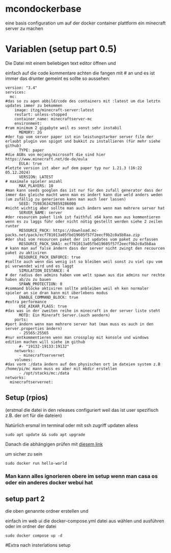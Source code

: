 # mcondockerbase
eine basis configuration um auf der docker container plattform ein minecraft server zu machen
# Variablen (setup part 0.5) 

Die Datei mit einem beliebigen text editor öffnen und 

einfach auf die code kommentare achten die fangen mit # an und es ist immer das drunter gemeint 
es sollte so aussehen:

```
version: "3.4"
services:
  mc:
#das so zu agen abbild/code des containers mit :latest um die letztn updates immer zu bekommen
    image: itzg/minecraft-server:latest
    restart: unless-stopped
    container_name: minecraftserver-mc
    environment:
#ram minimum 2 gigabyte weil es sonst sehr instabil
      MEMORY: 2G
#der typ vom server paper ist ein leistungstarker server file der erlaubt plugin von spigot und bukkit zu installieren (für mehr siehe github)
      TYPE: paper
#die AGBs von mojang/microsoft die sind hier https://www.minecraft.net/de-de/eula
      EULA: true
#letzte version ist aber auf dem paper typ nur 1.21.3 (16:22 05.12.2024)
      VERSION: LATEST 
# maximale spieler anzahl
      MAX_PLAYERS: 10
#man kann seeds googlen das ist nur für den zufall generator dass der immer das gleiche macht wenn man es ändert kann die weld anders weden (um zufällig zu generieren kann man auch leer lassen)
      SEED: 7598363429859286000 
#nicht wichtig aber sollte man auch ändern wenn man mehrere server hat
      SERVER_NAME: server 
#der resourcen paket link ist faithful x64 kann man aus kommentieren wenn es zu laggs führ oder nicht nötig gestellt werden siehe 2 zeilen runter
      RESOURCE_PACK: https://download.mc-packs.net/pack/ecf781013a05fbd19605f57f2eecf9b2c0a5b8aa.zip 
#der sha1 vom resourcen paket der ist updates vom paket zu erfassen 
      RESOURCE_PACK_SHA1: ecf781013a05fbd19605f57f2eecf9b2c0a5b8aa 
# kann man auf false ändern dass der server nicht zwingt den recourcen paket zu aktiviren
      RESOURCE_PACK_ENFORCE: true 
#sollte auch wenn das wenig ist so bleiben weil sonst zu viel cpu vom pi verwendet wird und es laggt
      SIMULATION_DISTANCE: 4 
# der radius den admins haben vom welt spawn aus die admins nur rechte haben ab/zu zu bauen
      SPAWN_PROTECTION: 0 
#command blöcke aktiviren sollte anbleiben weil eh ken normaler spieler an sie dran kann mit überlebens modus
      ENABLE_COMMAND_BLOCK: true
#extra performance 
      USE_AIKAR_FLAGS: true 
#das was in der zweiten reihe in minecraft in der server liste steht
      MOTD: Ein Mineraft Server.(auch aendern) 
    ports:
#port ändern wenn man mehrere server hat (man muss es auch in den server.properties ändern)
      - 25565:25565
#nur entkommentieren wenn man crossplay mit konsole und windows edition machen will siehe im github
      #- "19132-19133:19132" 
    networks:
      - minecraftservernet
    volumes:
#das vorm :/data ändern auf den physischen ort im dateien system z.B /home/pi/mc mann muss es aber mit mkdir erstellen
      - /opt/stacks/mc:/data
networks:
  minecraftservernet:
```

## Setup (rpios)
(erstmal die datei in den releases configuriert weil das ist user spezifisch z.B. der ort für die dateien)

Natürlich ersmal im terminal oder mit ssh zugriff updaten alless

`sudo apt update && sudo apt upgrade`

Danach die abhängigen prüfen mit [diesem link](https://docs.docker.com/engine/install/) 

um sicher zu sein 

`sudo docker run hello-world`

### Man kann alles ignorieren obere im setup wenn man casa os oder ein anderes docker webui hat
## setup part 2 

die oben genannte ordner erstellen und

einfach im web ui die docker-compose.yml datei aus wählen und ausführen oder im ordner der datei 

`sudo docker compose up -d`

#Extra nach insterlations setup

